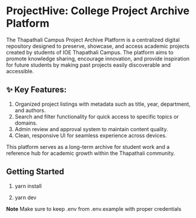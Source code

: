 # ProjectHive: College Project Archive Platform

The Thapathali Campus Project Archive Platform is a centralized digital repository designed to preserve, showcase, and access academic projects created by students of IOE Thapathali Campus. The platform aims to promote knowledge sharing, encourage innovation, and provide inspiration for future students by making past projects easily discoverable and accessible.

## ✨ Key Features:

1. Organized project listings with metadata such as title, year, department, and authors.
2. Search and filter functionality for quick access to specific topics or domains.
3. Admin review and approval system to maintain content quality.
4. Clean, responsive UI for seamless experience across devices.

This platform serves as a long-term archive for student work and a reference hub for academic growth within the Thapathali community.

## Getting Started

1. yarn install

2. yarn dev


**Note** Make sure to keep .env from .env.example with proper credentials
